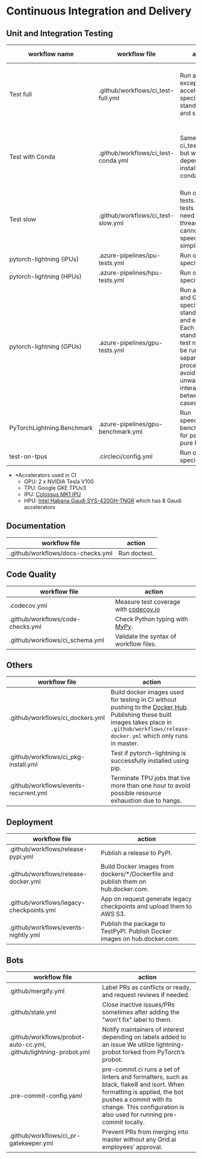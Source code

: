 <!-- Note: This document cannot be in `.github/README.md` because it will overwrite the repo README.md -->

# Continuous Integration and Delivery

## Unit and Integration Testing

| workflow name              | workflow file                       | action                                                                                                                                                                      | accelerator\* | (Python, PyTorch)                                | OS                  |
|----------------------------| ----------------------------------- |-----------------------------------------------------------------------------------------------------------------------------------------------------------------------------| ------------- |--------------------------------------------------| ------------------- |
| Test full                  | .github/workflows/ci_test-full.yml  | Run all tests except for accelerator-specific, standalone and slow tests.                                                                                                   | CPU           | (3.7, 1.8), (3.7, 1.11), (3.9, 1.8), (3.9, 1.12) | linux, mac, windows |
| Test with Conda            | .github/workflows/ci_test-conda.yml | Same as ci_test-full.yml but with dependencies installed with conda.                                                                                                        | CPU           | (3.8, 1.8), (3.8, 1.9), (3.8, 1.10), (3.9, 1.12) | linux               |
| Test slow                  | .github/workflows/ci_test-slow.yml  | Run only slow tests. Slow tests usually need to spawn threads and cannot be speed up or simplified.                                                                         | CPU           | (3.7, 1.8)                                       | linux, mac, windows |
| pytorch-lightning (IPUs)   | .azure-pipelines/ipu-tests.yml      | Run only IPU-specific tests.                                                                                                                                                | IPU           | (3.8, 1.9)                                       | linux               |
| pytorch-lightning (HPUs)   | .azure-pipelines/hpu-tests.yml      | Run only HPU-specific tests.                                                                                                                                                | HPU           | (3.8, 1.10)                                      | linux               |
| pytorch-lightning (GPUs)   | .azure-pipelines/gpu-tests.yml      | Run all CPU and GPU-specific tests, standalone, and examples. Each standalone test needs to be run in separate processes to avoid unwanted interactions between test cases. | GPU           | (3.9, 1.12)                                      | linux               |
| PyTorchLightning.Benchmark | .azure-pipelines/gpu-benchmark.yml  | Run speed/memory benchmarks for parity with pure PyTorch.                                                                                                                   | GPU           | (3.9, 1.12)                                      | linux               |
| test-on-tpus               | .circleci/config.yml                | Run only TPU-specific tests.                                                                                                                                                | TPU           | (3.7, 1.9)                                       | linux               |

- \*Accelerators used in CI
  - GPU: 2 x NVIDIA Tesla V100
  - TPU: Google GKE TPUv3
  - IPU: [Colossus MK1 IPU](https://www.graphcore.ai/products/ipu)
  - HPU: [Intel Habana Gaudi SYS-420GH-TNGR](https://www.supermicro.com/en/products/system/AI/4U/SYS-420GH-TNGR) which has 8 Gaudi accelerators

## Documentation

| workflow file                     | action       |
| --------------------------------- | ------------ |
| .github/workflows/docs-checks.yml | Run doctest. |

## Code Quality

| workflow file                     | action                                                                                                |
| --------------------------------- | ----------------------------------------------------------------------------------------------------- |
| .codecov.yml                      | Measure test coverage with [codecov.io](https://app.codecov.io/gh/PyTorchLightning/pytorch-lightning) |
| .github/workflows/code-checks.yml | Check Python typing with [MyPy](https://mypy.readthedocs.io/en/stable/).                              |
| .github/workflows/ci_schema.yml   | Validate the syntax of workflow files.                                                                |

## Others

| workflow file                          | action                                                                                                                                                                                                                                                      |
| -------------------------------------- | ----------------------------------------------------------------------------------------------------------------------------------------------------------------------------------------------------------------------------------------------------------- |
| .github/workflows/ci_dockers.yml       | Build docker images used for testing in CI without pushing to the [Docker Hub](https://hub.docker.com/r/pytorchlightning/pytorch_lightning). Publishing these built images takes place in `.github/workflows/release-docker.yml` which only runs in master. |
| .github/workflows/ci_pkg-install.yml   | Test if pytorch-lightning is successfully installed using pip.                                                                                                                                                                                              |
| .github/workflows/events-recurrent.yml | Terminate TPU jobs that live more than one hour to avoid possible resource exhaustion due to hangs.                                                                                                                                                         |

## Deployment

| workflow file                            | action                                                                             |
| ---------------------------------------- | ---------------------------------------------------------------------------------- |
| .github/workflows/release-pypi.yml       | Publish a release to PyPI.                                                         |
| .github/workflows/release-docker.yml     | Build Docker images from dockers/\*/Dockerfile and publish them on hub.docker.com. |
| .github/workflows/legacy-checkpoints.yml | App on request generate legacy checkpoints and upload them to AWS S3.              |
| .github/workflows/events-nightly.yml     | Publish the package to TestPyPI. Publish Docker images on hub.docker.com.          |

## Bots

| workflow file                                                      | action                                                                                                                                                                                                                    |
| ------------------------------------------------------------------ | ------------------------------------------------------------------------------------------------------------------------------------------------------------------------------------------------------------------------- |
| .github/mergify.yml                                                | Label PRs as conflicts or ready, and request reviews if needed.                                                                                                                                                           |
| .github/stale.yml                                                  | Close inactive issues/PRs sometimes after adding the "won't fix" label to them.                                                                                                                                           |
| .github/workflows/probot-auto-cc.yml, .github/lightning-probot.yml | Notify maintainers of interest depending on labels added to an issue We utilize lightning-probot forked from PyTorch’s probot.                                                                                            |
| .pre-commit-config.yaml                                            | pre-commit.ci runs a set of linters and formatters, such as black, flake8 and isort. When formatting is applied, the bot pushes a commit with its change. This configuration is also used for running pre-commit locally. |
| .github/workflows/ci_pr-gatekeeper.yml                             | Prevent PRs from merging into master without any Grid.ai employees’ approval.                                                                                                                                             |
